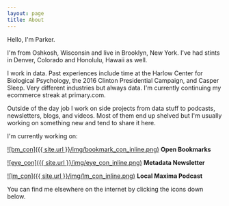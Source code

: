 ```yaml
---
layout: page
title: About
---
```


Hello, I'm Parker.

I'm from Oshkosh, Wisconsin and live in Brooklyn, New York. I've had stints in Denver, Colorado and Honolulu, Hawaii as well.

I work in data. Past experiences include time at the Harlow Center for Biological Psychology, the 2016 Clinton Presidential Campaign, and Casper Sleep. Very different industries but always data. I'm currently continuing my ecommerce streak at primary.com.

Outside of the day job I work on side projects from data stuff to podcasts, newsletters, blogs, and videos. Most of them end up shelved but I'm usually working on something new and tend to share it here.

I'm currently working on:

[![bm_con]({{ site.url }}/img/bookmark_con_inline.png)](https://pdtenpas.github.io/2019-06-11-open-bookmarks/) **Open Bookmarks**

[![eye_con]({{ site.url }}/img/eye_con_inline.png)](https://metadata.substack.com/about/) **Metadata Newsletter**

[![lm_con]({{ site.url }}/img/lm_con_inline.png)](https://pdtenpas.github.io/pages/podcast/) **Local Maxima Podcast**  

You can find me elsewhere on the internet by clicking the icons down below.
